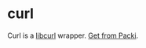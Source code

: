 # curl
Curl is a [libcurl](https://curl.se/libcurl/) wrapper.
[Get from Packi](https://packi.kriikkula.net/curl).
